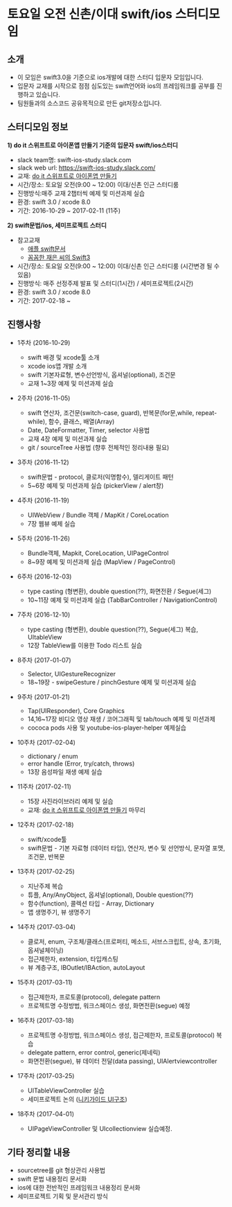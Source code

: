 # 토요일 오전 신촌/이대 swift/ios 스터디모임

## 소개
* 이 모임은 swift3.0을 기준으로 ios개발에 대한 스터디 입문자 모임입니다.
* 입문자 교재를 시작으로 점점 심도있는 swift언어와 ios의 프레임워크를 공부를 진행하고 있습니다.
* 팀원들과의 소스코드 공유목적으로 만든 git저장소입니다.
 
## 스터디모임 정보
**1) do it 스위프트로 아이폰앱 만들기 기준의 입문자 swift/ios스터디**
 * slack team명: swift-ios-study.slack.com
 * slack web url: https://swift-ios-study.slack.com/
 * 교재: [do it 스위프트로 아이폰앱 만들기](http://book.naver.com/bookdb/book_detail.nhn?bid=10653497)
 * 시간/장소: 토요일 오전(9:00 ~ 12:00) 이대/신촌 인근 스터디룸
 * 진행방식:매주 교재 2챕터씩 예제 및 미션과제 실습
 * 환경: swift 3.0 / xcode 8.0
 * 기간: 2016-10-29 ~ 2017-02-11 (11주)

**2) swift문법/ios, 세미프로젝트 스터디**
 * 참고교재
   * [애플 swift문서](
https://developer.apple.com/library/prerelease/content/documentation/Swift/Conceptual/Swift_Programming_Language/)
   * [꼼꼼한 재은 씨의 Swift3](http://book.naver.com/bookdb/book_detail.nhn?bid=11282203)
 * 시간/장소: 토요일 오전(9:00 ~ 12:00) 이대/신촌 인근 스터디룸 (시간변경 될 수 있음)
 * 진행방식: 매주 선정주제 발표 및 스터디(1시간) / 세미프로젝트(2시간)
 * 환경: swift 3.0 / xcode 8.0
 * 기간: 2017-02-18 ~

## 진행사항
* 1주차 (2016-10-29)
  * swift 배경 및 xcode툴 소개
  * xcode ios앱 개발 소개
  * swift 기본자료형, 변수선언방식, 옵셔널(optional), 조건문
  * 교재 1~3장 예제 및 미션과제 실습 

* 2주차 (2016-11-05)
  * swift 연산자, 조건문(switch-case, guard), 반복문(for문,while, repeat-while), 함수, 클래스, 배열(Array)
  * Date, DateFormatter, Timer, selector 사용법
  * 교재 4장 예제 및 미션과제 실습
  * git / sourceTree 사용법 (향후 전체적인 정리내용 필요) 

* 3주차 (2016-11-12)
  * swift문법 - protocol, 클로저(익명함수), 델리게이트 패턴
  * 5~6장 예제 및 미션과제 실습 (pickerView / alert창)

* 4주차 (2016-11-19)
  * UIWebView / Bundle 객체 / MapKit / CoreLocation
  * 7장 웹뷰 예제 실습

* 5주차 (2016-11-26)
  * Bundle객체, Mapkit, CoreLocation, UIPageControl
  * 8~9장 예제 및 미션과제 실습 (MapView / PageControl)
 
* 6주차 (2016-12-03)
  * type casting (형변환), double question(??), 화면전환 / Segue(세그)
  * 10~11장 예제 및 미션과제 실습 (TabBarController / NavigationControl)

* 7주차 (2016-12-10)
  * type casting (형변환), double question(??), Segue(세그) 복습, UItableView
  * 12장 TableView를 이용한 Todo 리스트 실습
 
* 8주차 (2017-01-07)
  * Selector, UIGestureRecognizer 
  * 18~19장 - swipeGesture / pinchGesture 예제 및 미션과제 실습

* 9주차 (2017-01-21)
  * Tap(UIResponder), Core Graphics
  * 14,16~17장 비디오 영상 재생 / 코어그래픽 및 tab/touch 예제 및 미션과제
  * cococa pods 사용 및 youtube-ios-player-helper 예제실습

* 10주차 (2017-02-04)
  * dictionary / enum
  * error handle (Error, try/catch, throws)
  * 13장 음성파일 재생 예제 실습
 
* 11주차 (2017-02-11)
  * 15장 사진라이브러리 예제 및 실습
  * 교재: [do it 스위프트로 아이폰앱 만들기](http://book.naver.com/bookdb/book_detail.nhn?bid=10653497) 마무리
 
* 12주차 (2017-02-18)
  * swift/xcode툴
  * swift문법 - 기본 자료형 (데이터 타입), 연산자, 변수 및 선언방식, 문자열 포맷, 조건문, 반복문
 
* 13주차 (2017-02-25)
  * 지난주제 복습
  * 튜플, Any/AnyObject, 옵셔널(optional), Double question(??)
  * 함수(function), 콜렉션 타입 - Array, Dictionary
  * 앱 생명주기, 뷰 생명주기

* 14주차 (2017-03-04)
  * 클로저, enum, 구조체/클래스(프로퍼티, 메소드, 서브스크립트, 상속, 초기화, 옵셔널체이닝)
  * 접근제한자, extension, 타입캐스팅
  * 뷰 계층구조, IBOutlet/IBAction, autoLayout
 
* 15주차 (2017-03-11)
  * 접근제한자, 프로토콜(protocol), delegate pattern
  * 프로젝트명 수정방법, 워크스페이스 생성, 화면전환(segue) 예정

* 16주차 (2017-03-18)
  * 프로젝트명 수정방법, 워크스페이스 생성, 접근제한자, 프로토콜(protocol) 복습
  * delegate pattern, error control, generic(제네릭)
  * 화면전환(segue), 뷰 데이터 전달(data passing), UIAlertviewcontroller
  
* 17주차 (2017-03-25)
  * UITableViewController 실습
  * 세미프로젝트 논의 ([니키가이드 UI구조](https://play.google.com/store/apps/details?id=com.appster.nikkiguide&hl=ko))
  
* 18주차 (2017-04-01)
  * UIPageViewController 및 UIcollectionview 실습예정.
  
## 기타 정리할 내용
* sourcetree를 git 형상관리 사용법
* swift 문법 내용정리 문서화
* ios에 대한 전반적인 프레임워크 내용정리 문서화
* 세미프로젝트 기획 및 문서관리 방식
